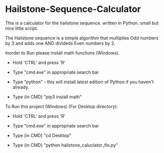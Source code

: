 # Hailstone-Sequence-Calculator

This is a calculator for the hailstone sequence. written in Python. small but nice little script.

The Hailstone sequence is a simple algorithm that multiplies Odd numbers by 3 and adds one AND divideds Even numbers by 2. 




Inorder to Run please install math functions (Windows).



- Hold 'CTRL' and press 'R'

- Type "cmd.exe" in appropriate search bar

- Type "python" - this will install latest edition of Python if you haven't already.

- Type (in CMD) "pip3 install math"



To Run this project (Windows) (For Desktop directory): 



- Hold 'CTRL' and press 'R'

- Type "cmd.exe" in appropriate search bar

- Type (in CMD) "cd Desktop"

- Type (in CMD) "python hailstone_caluclator_fin.py"
